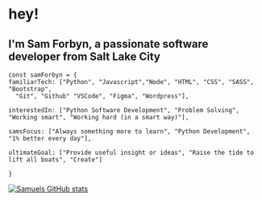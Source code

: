 # hey! 
## I'm Sam Forbyn, a passionate software developer from Salt Lake City 
```
const samForbyn = {
familiarTech: ["Python", "Javascript","Node", "HTML", "CSS", "SASS", "Bootstrap", 
  "Git", "Github" "VSCode", "Figma", "Wordpress"],
  
interestedIn: ["Python Software Development", "Problem Solving", "Working smart", "Working hard (in a smart way)"],

samsFocus: ["Always something more to learn", "Python Development", "1% better every day"],

ultimateGoal: ["Provide useful insight or ideas", "Raise the tide to lift all boats", "Create"]

}
```


[![Samuels GitHub stats](https://github-readme-stats.vercel.app/api?username=samforbyn&hide=contribs&theme=tokyonight)](https://github.com/samforbyn/github-readme-stats)
